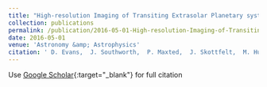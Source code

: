 ```yaml
---
title: "High-resolution Imaging of Transiting Extrasolar Planetary systems (HITEP). I. Lucky imaging observations of 101 systems in the southern hemisphere"
collection: publications
permalink: /publication/2016-05-01-High-resolution-Imaging-of-Transiting-Extrasolar-Planetary-systems-HITEP-I-Lucky-imaging-observations-of-101-systems-in-the-southern-hemisphere
date: 2016-05-01
venue: 'Astronomy &amp; Astrophysics'
citation: ' D. Evans,  J. Southworth,  P. Maxted,  J. Skottfelt,  M. Hundertmark,  U. Jørgensen,  M. Dominik,  K. Alsubai,  M. Andersen,  V. Bozza,  D. Bramich,  M. Burgdorf,  S. Ciceri,  G. D&apos;Ago,  R. Figuera Jaimes,  S. Gu,  T. Haugbølle,  T. Hinse,  D. Juncher,  N. Kains,  E. Kerins,  H. Korhonen,  M. Kuffmeier,  L. Mancini,  N. Peixinho,  A. Popovas,  M. Rabus,  S. Rahvar,  R. Schmidt,  C. Snodgrass,  D. Starkey,  J. Surdej,  R. Tronsgaard,  C. von Essen,  Yi-Bo Wang,  O. Wertz, &quot;High-resolution Imaging of Transiting Extrasolar Planetary systems (HITEP). I. Lucky imaging observations of 101 systems in the southern hemisphere.&quot; Astronomy &amp;amp; Astrophysics, 2016.'
---
```

Use [Google Scholar](https://scholar.google.com/scholar?q=High+resolution+Imaging+of+Transiting+Extrasolar+Planetary+systems+(HITEP).+I.+Lucky+imaging+observations+of+101+systems+in+the+southern+hemisphere){:target="_blank"} for full citation
